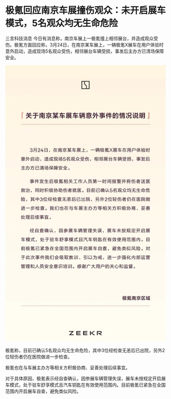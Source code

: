 # 极氪回应南京车展撞伤观众：未开启展车模式，5名观众均无生命危险

三言科技消息
今日有消息称，南京车展上一极氪撞上相邻展台，并造成观众受伤。极氪方面回应称，3月24日，在南京某车展上，一辆极氪X展车在用户体验时意外启动，造成现场5名观众受伤，相邻展台车辆受损，事发后主办方已清场保障安全。

![13cf7da618b2ef4760070e54c1cf2583.jpg](https://raw.githubusercontent.com/qqhsx/qqnews_image/main/2024/03/24/极氪回应南京车展撞伤观众：未开启展车模式，5名观众均无生命危险/13cf7da618b2ef4760070e54c1cf2583.jpg)

极氪称，目前已确认5名观众均无生命危险，其中3位经检查无恙后已出院，另外2位轻伤者仍在医院做进一步检查。

极氪也在与车展主办方等相关方积极协商、妥善处理后续事宜。

对于具体原因，极氪表示经自查确认，因参展车辆管理失误，展车未按规定开启展车模式，处于驻车舒享模式且汽车钥匙在有效使用范围内。目前极氪已紧急在全国范围内开启展车自查，避免类似风险。

